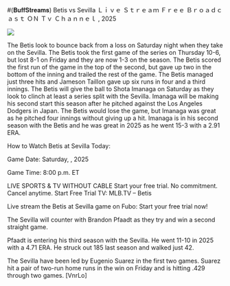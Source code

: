 #(𝐁𝐮𝐟𝐟𝐒𝐭𝐫𝐞𝐚𝐦𝐬) Betis vs Sevilla Ｌｉｖｅ Ｓｔｒｅａｍ Ｆｒｅｅ Ｂｒｏａｄｃａｓｔ ＯＮ Ｔｖ Ｃｈａｎｎｅｌ , 2025  
  
  
[![](https://i.imgur.com/qSNzIqt.png)](https://movie.rssnews.media/lCzzVcVd.php)  
  
The Betis look to bounce back from a loss on Saturday night when they take on the Sevilla. The Betis took the first game of the series on Thursday 10-6, but lost 8-1 on Friday and they are now 1-3 on the season. The Betis scored the first run of the game in the top of the second, but gave up two in the bottom of the inning and trailed the rest of the game. The Betis managed just three hits and Jameson Taillon gave up six runs in four and a third innings. The Betis will give the ball to Shota Imanaga on Saturday as they look to clinch at least a series split with the Sevilla. Imanaga will be making his second start this season after he pitched against the Los Angeles Dodgers in Japan. The Betis would lose the game, but Imanaga was great as he pitched four innings without giving up a hit. Imanaga is in his second season with the Betis and he was great in 2025 as he went 15-3 with a 2.91 ERA.

How to Watch Betis at Sevilla Today:

Game Date: Saturday, , 2025

Game Time: 8:00 p.m. ET

LIVE SPORTS & TV WITHOUT CABLE
Start your free trial. No commitment. Cancel anytime.
Start Free Trial
TV: MLB.TV – Betis

Live stream the Betis at Sevilla game on Fubo: Start your free trial now!

The Sevilla will counter with Brandon Pfaadt as they try and win a second straight game.

Pfaadt is entering his third season with the Sevilla. He went 11-10 in 2025 with a 4.71 ERA. He struck out 185 last season and walked just 42.

The Sevilla have been led by Eugenio Suarez in the first two games. Suarez hit a pair of two-run home runs in the win on Friday and is hitting .429 through two games. [VnrLo]
